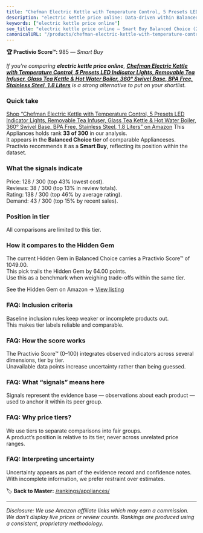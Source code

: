 ```yaml
---
title: "Chefman Electric Kettle with Temperature Control, 5 Presets LED Indicator Lights, Removable Tea Infuser, Glass Tea Kettle & Hot Water Boiler, 360° Swivel Base, BPA Free, Stainless Steel, 1.8 Liters"
description: "electric kettle price online: Data-driven within Balanced Choice ranking using the Practivio Score™. Positioned by quality, value, demand, findability, momentu…"
keywords: ["electric kettle price online"]
seo_title: "electric kettle price online — Smart Buy Balanced Choice (2025)"
canonicalURL: "/products/chefman-electric-kettle-with-temperature-control-5-presets-led-indicator-lights-removable-tea-infuser-glass-tea-kettle-hot-water-boiler-360-swivel-base-bpa-free-stainless-steel-18-liters-B07FNW57J7/"
---
```


**🏆 Practivio Score™:** 985 — _Smart Buy_


*If you're comparing **electric kettle price online**, **[Chefman Electric Kettle with Temperature Control, 5 Presets LED Indicator Lights, Removable Tea Infuser, Glass Tea Kettle & Hot Water Boiler, 360° Swivel Base, BPA Free, Stainless Steel, 1.8 Liters](https://www.amazon.com/dp/B07FNW57J7?tag=practivio-20)** is a strong alternative to put on your shortlist.*
### Quick take
[Shop “Chefman Electric Kettle with Temperature Control, 5 Presets LED Indicator Lights, Removable Tea Infuser, Glass Tea Kettle & Hot Water Boiler, 360° Swivel Base, BPA Free, Stainless Steel, 1.8 Liters” on Amazon](https://www.amazon.com/dp/B07FNW57J7?tag=practivio-20)
This Appliances holds rank **33 of 300** in our analysis.  
It appears in the **Balanced Choice tier** of comparable Applianceses.  
Practivio recommends it as a **Smart Buy**, reflecting its position within the dataset.

### What the signals indicate
Price: 128 / 300 (top 43% lowest cost).  
Reviews: 38 / 300 (top 13% in review totals).  
Rating: 138 / 300 (top 46% by average rating).  
Demand: 43 / 300 (top 15% by recent sales).

### Position in tier
All comparisons are limited to this tier.

### How it compares to the Hidden Gem
The current Hidden Gem in Balanced Choice carries a Practivio Score™ of 1049.00.  
This pick trails the Hidden Gem by 64.00 points.  
Use this as a benchmark when weighing trade-offs within the same tier.  

See the Hidden Gem on Amazon → [View listing](https://www.amazon.com/dp/B01FHOWYA2?tag=practivio-20)

### FAQ: Inclusion criteria
Baseline inclusion rules keep weaker or incomplete products out.  
This makes tier labels reliable and comparable.

### FAQ: How the score works
The Practivio Score™ (0–100) integrates observed indicators across several dimensions, tier by tier.  
Unavailable data points increase uncertainty rather than being guessed.

### FAQ: What “signals” means here
Signals represent the evidence base — observations about each product — used to anchor it within its peer group.

### FAQ: Why price tiers?
We use tiers to separate comparisons into fair groups.  
A product’s position is relative to its tier, never across unrelated price ranges.

### FAQ: Interpreting uncertainty
Uncertainty appears as part of the evidence record and confidence notes.  
With incomplete information, we prefer restraint over estimates.


🏷️ **Back to Master:** [/rankings/appliances/](/rankings/appliances/)

---
_Disclosure: We use Amazon affiliate links which may earn a commission. We don’t display live prices or review counts. Rankings are produced using a consistent, proprietary methodology._
